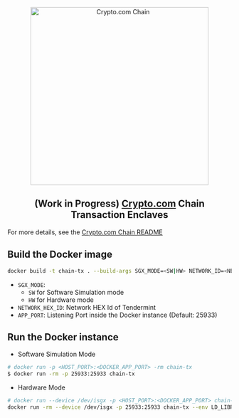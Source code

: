 <p align="center">
  <img src="https://avatars0.githubusercontent.com/u/41934032?s=400&v=4" alt="Crypto.com Chain" width="400">
</p>

<h2 align="center">(Work in Progress) <a href="https://crypto.com">Crypto.com<a> Chain Transaction Enclaves</h2

For more details, see the [Crypto.com Chain README](https://github.com/crypto-com/chain)


## Build the Docker image
```bash
docker build -t chain-tx . --build-args SGX_MODE=<SW|HW> NETWORK_ID=<NETWORK_HEX_ID>
```

- `SGX_MODE`:
  - `SW` for Software Simulation mode
  - `HW` for Hardware mode
- `NETWORK_HEX_ID`: Network HEX Id of Tendermint
- `APP_PORT`: Listening Port inside the Docker instance (Default: 25933)

## Run the Docker instance

- Software Simulation Mode
```bash
# docker run -p <HOST_PORT>:<DOCKER_APP_PORT> -rm chain-tx
$ docker run -rm -p 25933:25933 chain-tx
```

- Hardware Mode
```bash
# docker run --device /dev/isgx -p <HOST_PORT>:<DOCKER_APP_PORT> chain-tx --env LD_LIBRARY_PATH=/opt/intel/libsgx-enclave-common/aesm /opt/intel/libsgx-enclave-common/aesm/aesm_service
docker run -rm --device /dev/isgx -p 25933:25933 chain-tx --env LD_LIBRARY_PATH=/opt/intel/libsgx-enclave-common/aesm /opt/intel/libsgx-enclave-common/aesm/aesm_service
```

